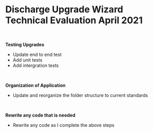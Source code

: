 # Discharge Upgrade Wizard Technical Evaluation April 2021

<br />

**Testing Upgrades**
- Update end to end test 
- Add unit tests
- Add intergration tests

<br />

**Organization of Application**
- Update and reorganize the folder structure to current standards

<br />

**Rewrite any code that is needed**
- Rewrite any code as I complete the above steps 
